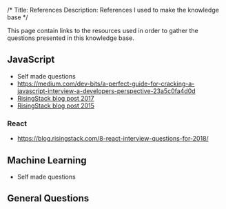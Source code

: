 /*
Title: References
Description: References I used to make the knowledge base
*/

This page contain links to the resources used in order to gather the questions presented in this knowledge base.

## JavaScript

- Self made questions
- https://medium.com/dev-bits/a-perfect-guide-for-cracking-a-javascript-interview-a-developers-perspective-23a5c0fa4d0d
- [RisingStack blog post 2017](https://blog.risingstack.com/node-js-interview-questions-and-answers-2017/)
- [RisingStack blog post 2015](https://blog.risingstack.com/node-js-interview-questions/)

### React

- https://blog.risingstack.com/8-react-interview-questions-for-2018/

## Machine Learning

- Self made questions

## General Questions
